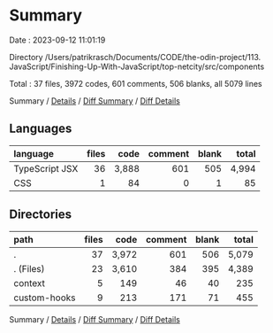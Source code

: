 # Summary

Date : 2023-09-12 11:01:19

Directory /Users/patrikrasch/Documents/CODE/the-odin-project/113. JavaScript/Finishing-Up-With-JavaScript/top-netcity/src/components

Total : 37 files,  3972 codes, 601 comments, 506 blanks, all 5079 lines

Summary / [Details](details.md) / [Diff Summary](diff.md) / [Diff Details](diff-details.md)

## Languages
| language | files | code | comment | blank | total |
| :--- | ---: | ---: | ---: | ---: | ---: |
| TypeScript JSX | 36 | 3,888 | 601 | 505 | 4,994 |
| CSS | 1 | 84 | 0 | 1 | 85 |

## Directories
| path | files | code | comment | blank | total |
| :--- | ---: | ---: | ---: | ---: | ---: |
| . | 37 | 3,972 | 601 | 506 | 5,079 |
| . (Files) | 23 | 3,610 | 384 | 395 | 4,389 |
| context | 5 | 149 | 46 | 40 | 235 |
| custom-hooks | 9 | 213 | 171 | 71 | 455 |

Summary / [Details](details.md) / [Diff Summary](diff.md) / [Diff Details](diff-details.md)